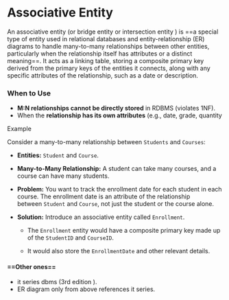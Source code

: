 # Associative Entity

An associative entity (or bridge entity or intersection entity ) is ==a special type of entity used in relational databases and entity-relationship (ER) diagrams to handle many-to-many relationships between other entities, particularly when the relationship itself has attributes or a distinct meaning==. It acts as a linking table, storing a composite primary key derived from the primary keys of the entities it connects, along with any specific attributes of the relationship, such as a date or description. 

### When to Use

- **M:N relationships cannot be directly stored** in RDBMS (violates 1NF).
- When the **relationship has its own attributes** (e.g., date, grade, quantity

Example

Consider a many-to-many relationship between `Students` and `Courses`: 

- **Entities:** `Student` and `Course`. 

- **Many-to-Many Relationship:** A student can take many courses, and a course can have many students. 

- **Problem:** You want to track the enrollment date for each student in each course. The enrollment date is an attribute of the relationship between `Student` and `Course`, not just the student or the course alone. 

- **Solution:** Introduce an associative entity called `Enrollment`. 
    
    - The `Enrollment` entity would have a composite primary key made up of the `StudentID` and `CourseID`. 
    
    - It would also store the `EnrollmentDate` and other relevant details. 

#### ==Other ones==

- it series dbms (3rd edition ).
- ER diagram only from above references it series.